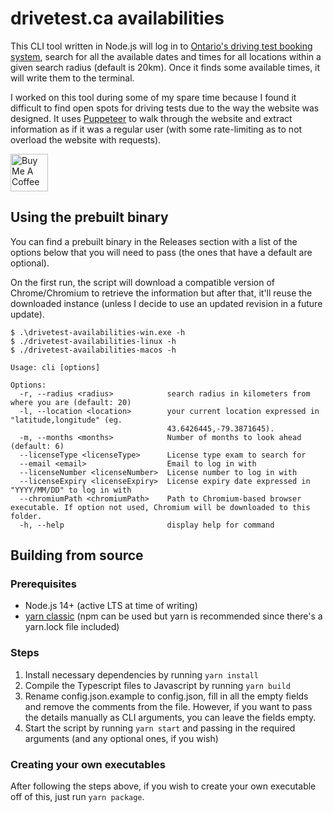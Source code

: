 # drivetest.ca availabilities

This CLI tool written in Node.js will log in to [Ontario's driving test booking system](https://drivetest.ca), search for all the available dates and times for all locations within a given search radius (default is 20km). Once it finds some available times, it will write them to the terminal.

I worked on this tool during some of my spare time because I found it difficult to find open spots for driving tests due to the way the website was designed. It uses [Puppeteer](https://github.com/puppeteer/puppeteer) to walk through the website and extract information as if it was a regular user (with some rate-limiting as to not overload the website with requests).

<a href="https://www.buymeacoffee.com/rushilperera" target="_blank"><img src="https://cdn.buymeacoffee.com/buttons/v2/default-violet.png" alt="Buy Me A Coffee" height="60px"></a>

## Using the prebuilt binary

You can find a prebuilt binary in the Releases section with a list of the options below that you will need to pass (the ones that have a default are optional).

On the first run, the script will download a compatible version of Chrome/Chromium to retrieve the information but after that, it'll reuse the downloaded instance (unless I decide to use an updated revision in a future update).

```
$ .\drivetest-availabilities-win.exe -h
$ ./drivetest-availabilities-linux -h
$ ./drivetest-availabilities-macos -h

Usage: cli [options]

Options:
  -r, --radius <radius>            search radius in kilometers from where you are (default: 20)
  -l, --location <location>        your current location expressed in "latitude,longitude" (eg.
                                   43.6426445,-79.3871645).
  -m, --months <months>            Number of months to look ahead (default: 6)
  --licenseType <licenseType>      License type exam to search for
  --email <email>                  Email to log in with
  --licenseNumber <licenseNumber>  License number to log in with
  --licenseExpiry <licenseExpiry>  License expiry date expressed in "YYYY/MM/DD" to log in with
  --chromiumPath <chromiumPath>    Path to Chromium-based browser executable. If option not used, Chromium will be downloaded to this folder.
  -h, --help                       display help for command
```

## Building from source

### Prerequisites

- Node.js 14+ (active LTS at time of writing)
- [yarn classic](https://classic.yarnpkg.com/en/docs/install) (npm can be used but yarn is recommended since there's a yarn.lock file included)

### Steps

1. Install necessary dependencies by running `yarn install`
2. Compile the Typescript files to Javascript by running `yarn build`
3. Rename config.json.example to config.json, fill in all the empty fields and remove the comments from the file. However, if you want to pass the details manually as CLI arguments, you can leave the fields empty.
4. Start the script by running `yarn start` and passing in the required arguments (and any optional ones, if you wish)

### Creating your own executables

After following the steps above, if you wish to create your own executable off of this, just run `yarn package`.
